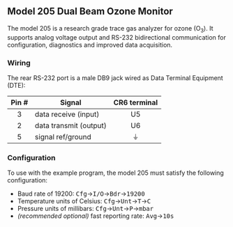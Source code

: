## Model 205 Dual Beam Ozone Monitor

The model 205 is a research grade trace gas analyzer for ozone (O<sub>3</sub>).
It supports analog voltage output and RS-232 bidirectional communication for
configuration, diagnostics and improved data acquisition. 

### Wiring

The rear RS-232 port is a male DB9 jack wired as Data Terminal Equipment (DTE):

| Pin # | Signal                 | CR6 terminal |
|:-----:|------------------------|:------------:|
|   3   | data receive (input)   |      U5      |
|   2   | data transmit (output) |      U6      |
|   5   | signal ref/ground      |   &#x23da;   |

### Configuration

To use with the example program, the model 205 must satisfy the following
configuration:

* Baud rate of 19200: <kbd>Cfg</kbd>&rarr;<kbd>I/O</kbd>&rarr;<kbd>Bdr</kbd>&rarr;<kbd>19200</kbd>
* Temperature units of Celsius: <kbd>Cfg</kbd>&rarr;<kbd>Unt</kbd>&rarr;<kbd>T</kbd>&rarr;<kbd>C</kbd>
* Pressure units of millibars: <kbd>Cfg</kbd>&rarr;<kbd>Unt</kbd>&rarr;<kbd>P</kbd>&rarr;<kbd>mbar</kbd>
* *(recommended optional)* fast reporting rate: <kbd>Avg</kbd>&rarr;<kbd>10s</kbd>

